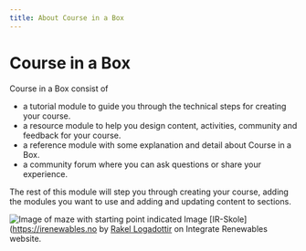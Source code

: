 ```yaml
---
title: About Course in a Box
---
```


# Course in a Box

Course in a Box consist of 

 - a tutorial module to guide you through the technical steps for creating your course.
 - a resource module to help you design content, activities, community and feedback for your course.
 - a reference module with some explanation and detail about Course in a Box.
 - a community forum where you can ask questions or share your experience.

The rest of this module will step you through creating your course, adding the modules you want to use and adding and updating content to sections.

![Image of maze with starting point indicated]({{site.baseurl}}/img/irskolen.png)
Image [IR-Skole](https://irenewables.no by [Rakel Logadottir](https://www.irenewables.no) on Integrate Renewables website.
